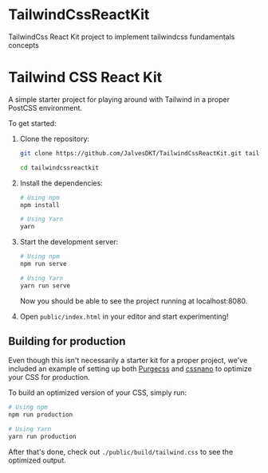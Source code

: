 # TailwindCssReactKit
TailwindCss React Kit project to implement tailwindcss fundamentals concepts

# Tailwind CSS React Kit

A simple starter project for playing around with Tailwind in a proper PostCSS environment.

To get started:

1. Clone the repository:

   ```bash
   git clone https://github.com/JalvesDKT/TailwindCssReactKit.git tailwindcssreactkit

   cd tailwindcssreactkit
   ```

2. Install the dependencies:

   ```bash
   # Using npm
   npm install

   # Using Yarn
   yarn
   ```

3. Start the development server:

   ```bash
   # Using npm
   npm run serve

   # Using Yarn
   yarn run serve
   ```

   Now you should be able to see the project running at localhost:8080.

4. Open `public/index.html` in your editor and start experimenting!

## Building for production

Even though this isn't necessarily a starter kit for a proper project, we've included an example of setting up both [Purgecss](https://www.purgecss.com/) and [cssnano](https://cssnano.co/) to optimize your CSS for production.

To build an optimized version of your CSS, simply run:

```bash
# Using npm
npm run production

# Using Yarn
yarn run production
```

After that's done, check out `./public/build/tailwind.css` to see the optimized output.
